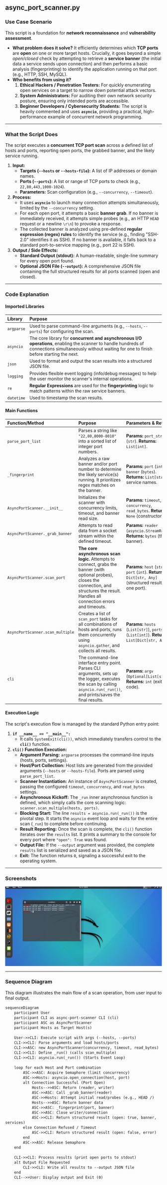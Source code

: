 ## async_port_scanner.py

### Use Case Scenario

This script is a foundation for **network reconnaissance** and **vulnerability assessment**.

* **What problem does it solve?**
    It efficiently determines which **TCP ports** are **open** on one or more target hosts. Crucially, it goes beyond a simple *open/closed* check by attempting to retrieve a **service banner** (the initial data a service sends upon connection) and then performs a basic analysis (fingerprinting) to identify the application running on that port (e.g., HTTP, SSH, MySQL).
* **Who benefits from using it?**
    1.  **Ethical Hackers / Penetration Testers:** For quickly enumerating open services on a target to narrow down potential attack vectors.
    2.  **System Administrators:** For auditing their own network security posture, ensuring only intended ports are accessible.
    3.  **Beginner Developers / Cybersecurity Students:** The script is heavily commented and uses **`asyncio`**, providing a practical, high-performance example of concurrent network programming.

---

### What the Script Does

The script executes a **concurrent TCP port scan** across a defined list of hosts and ports, reporting open ports, the grabbed banner, and the likely service running.

1.  **Input:**
    * **Targets (`--hosts` or `--hosts-file`):** A list of IP addresses or domain names.
    * **Ports (`--ports`):** A list or range of TCP ports to check (e.g., `22,80,443,1000-1024`).
    * **Parameters:** Scan configuration (e.g., `--concurrency`, `--timeout`).
2.  **Process:**
    * It uses **`asyncio`** to launch many connection attempts simultaneously, limited by the `--concurrency` setting.
    * For each open port, it attempts a basic **banner grab**. If no banner is immediately received, it attempts simple probes (e.g., an HTTP `HEAD` request or a newline `\r\n`) to provoke a response.
    * The collected banner is analyzed using pre-defined **regular expression (regex) rules** to identify the service (e.g., finding "SSH-2.0" identifies it as SSH). If no banner is available, it falls back to a standard port-to-service mapping (e.g., port 22 is SSH).
3.  **Output / Side Effects:**
    * **Standard Output (stdout):** A human-readable, single-line summary for every open port found.
    * **Optional JSON File (`--output`):** A comprehensive JSON file containing the full structured results for all ports scanned (open and closed).

---

### Code Explanation

#### Imported Libraries

| Library | Purpose |
| :--- | :--- |
| `argparse` | Used to parse command-line arguments (e.g., `--hosts`, `--ports`) for configuring the scan. |
| `asyncio` | The core library for **concurrent and asynchronous I/O operations**, enabling the scanner to handle hundreds of connections simultaneously without waiting for one to finish before starting the next. |
| `json` | Used to format and output the scan results into a structured JSON file. |
| `logging` | Provides flexible event logging (info/debug messages) to help the user monitor the scanner's internal operations. |
| `re` | **Regular Expressions** are used for the **fingerprinting** logic to match patterns within the raw service banners. |
| `datetime` | Used to timestamp the scan results. |

#### Main Functions

| Function/Method | Purpose | Parameters & Returns |
| :--- | :--- | :--- |
| `parse_port_list` | Parses a string like `"22,80,8000-8010"` into a sorted list of integer port numbers. | **Params:** `port_string` (`str`). **Returns:** `List[int]`. |
| `_fingerprint` | Analyzes a raw banner and/or port number to determine the likely service(s) running. It prioritizes regex matches on the banner. | **Params:** `port` (`int`), `banner` (`bytes`). **Returns:** `List[str]` of service names. |
| `AsyncPortScanner.__init__` | Initializes the scanner with concurrency limits, timeout, and banner read size. | **Params:** `timeout`, `concurrency`, `read_bytes`. **Returns:** `None` (constructor). |
| `AsyncPortScanner._grab_banner` | Attempts to read data from a socket stream within the defined timeout. | **Params:** `reader` (`asyncio.StreamReader`). **Returns:** `bytes` (the raw banner). |
| `AsyncPortScanner.scan_port` | **The core asynchronous scan logic.** Attempts to connect, grabs the banner (with optional probes), closes the connection, and structures the result. Handles all connection errors and timeouts. | **Params:** `host` (`str`), `port` (`int`). **Returns:** `Dict[str, Any]` (structured result for one port). |
| `AsyncPortScanner.scan_multiple`| Creates a list of `scan_port` tasks for all combinations of hosts and ports, runs them concurrently using `asyncio.gather`, and collects all results. | **Params:** `hosts` (`List[str]`), `ports` (`List[int]`). **Returns:** `List[Dict[str, Any]]`. |
| `cli` | The command-line interface entry point. Parses CLI arguments, sets up the logger, executes the scan by calling `asyncio.run(_run())`, and prints/saves the final results. | **Params:** `argv` (`Optional[List[str]]`). **Returns:** `int` (exit code). |

#### Execution Logic

The script's execution flow is managed by the standard Python entry point:

1.  **`if __name__ == "__main__":`**
    * It calls `SystemExit(cli())`, which immediately transfers control to the **`cli()`** function.
2.  **`cli()` Function Execution:**
    * **Argument Parsing:** `argparse` processes the command-line inputs (hosts, ports, settings).
    * **Host/Port Collection:** Host lists are generated from the provided arguments (`--hosts` or `--hosts-file`). Ports are parsed using `parse_port_list`.
    * **Scanner Instantiation:** An instance of `AsyncPortScanner` is created, passing the configured `timeout`, `concurrency`, and `read_bytes` settings.
    * **Asynchronous Kickoff:** The `_run` inner asynchronous function is defined, which simply calls the core scanning logic: `scanner.scan_multiple(hosts, ports)`.
    * **Blocking Start:** The line `results = asyncio.run(_run())` is the pivotal step. It starts the `asyncio` event loop and waits for the entire scan (`_run`) to complete before continuing.
    * **Result Reporting:** Once the scan is complete, the `cli()` function iterates over the `results` list. It prints a summary to the console for every port where `"open": True` was found.
    * **Output File:** If the `--output` argument was provided, the complete `results` list is serialized and saved as a JSON file.
    * **Exit:** The function returns `0`, signaling a successful exit to the operating system.

---

### Screenshots

![async_por_scanner.py running](/imgs/async_port_scanner.jpg)

---

### Sequence Diagram

This diagram illustrates the main flow of a scan operation, from user input to final output.

```mermaid
sequenceDiagram
    participant User
    participant CLI as async-port-scanner CLI (cli)
    participant ASC as AsyncPortScanner
    participant Hosts as Target Host(s)

    User->>CLI: Execute script with args (--hosts, --ports)
    CLI->>CLI: Parse arguments and load hosts/ports
    CLI->>ASC: new AsyncPortScanner(concurrency, timeout, read_bytes)
    CLI->>CLI: Define _run() (calls scan_multiple)
    CLI->>CLI: asyncio.run(_run()) (Starts Event Loop)

    loop for each Host and Port combination
        ASC->>ASC: Acquire Semaphore (limit concurrency)
        ASC->>Hosts: asyncio.open_connection(host, port)
        alt Connection Successful (Port Open)
            Hosts-->>ASC: Return (reader, writer)
            ASC->>ASC: Call _grab_banner(reader)
            ASC->>Hosts: Attempt initial read/probes (e.g., HEAD /)
            Hosts-->>ASC: Return banner data
            ASC->>ASC: _fingerprint(port, banner)
            ASC->>ASC: Close writer/connection
            ASC->>CLI: Return structured result (open: true, banner, services)
        else Connection Refused / Timeout
            ASC->>CLI: Return structured result (open: false, error)
        end
        ASC->>ASC: Release Semaphore
    end

    CLI->>CLI: Process results (print open ports to stdout)
    alt Output File Requested
        CLI->>CLI: Write all results to --output JSON file
    end
    CLI-->>User: Display output and Exit (0)